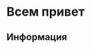 <!DOCTYPE html>
<html>

  <head>
    <link rel="stylesheet" href="style.css">
    <script src="script.js"></script>
  </head>

  <body>
    <h1>Всем привет</h1>
    <h2>Информация</h2>
  </body>

</html>